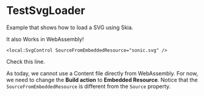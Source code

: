# TestSvgLoader
Example that shows how to load a SVG using Skia. 

It also Works in WebAssembly!

```
<local:SvgControl SourceFromEmbeddedResource="sonic.svg" />
```

Check this line. 

As today, we cannot use a Content file directly from WebAssembly. For now, we need to change the **Build action** to **Embedded Resource**.
Notice that the `SourceFromEmbeddedResource` is different from the `Source` property. 
